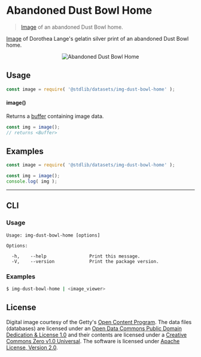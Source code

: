 <!--

@license Apache-2.0

Copyright (c) 2018 The Stdlib Authors.

Licensed under the Apache License, Version 2.0 (the "License");
you may not use this file except in compliance with the License.
You may obtain a copy of the License at

   http://www.apache.org/licenses/LICENSE-2.0

Unless required by applicable law or agreed to in writing, software
distributed under the License is distributed on an "AS IS" BASIS,
WITHOUT WARRANTIES OR CONDITIONS OF ANY KIND, either express or implied.
See the License for the specific language governing permissions and
limitations under the License.

-->

# Abandoned Dust Bowl Home

> [Image][@lange:1940a] of an abandoned Dust Bowl home.

<section class="intro">

[Image][@lange:1940a] of Dorothea Lange's gelatin silver print of an abandoned Dust Bowl home.

<!-- <image align="center" src="./data/image.jpg" alt="Abandoned Dust Bowl Home"> -->

<div class="image" align="center">
    <img src="https://cdn.jsdelivr.net/gh/stdlib-js/stdlib@c7e19fcdd510fff4f65ee916c785eb79d9b184e1/lib/node_modules/@stdlib/datasets/img-dust-bowl-home/data/image.jpg" alt="Abandoned Dust Bowl Home">
    <br>
</div>

<!-- </image> -->

</section>

<!-- /.intro -->

<section class="usage">

## Usage

```javascript
const image = require( '@stdlib/datasets/img-dust-bowl-home' );
```

#### image()

Returns a [buffer][@stdlib/buffer/ctor] containing image data.

```javascript
const img = image();
// returns <Buffer>
```

</section>

<!-- /.usage -->

<section class="examples">

<!-- TODO: more creative example. -->

## Examples

<!-- eslint no-undef: "error" -->

```javascript
const image = require( '@stdlib/datasets/img-dust-bowl-home' );

const img = image();
console.log( img );
```

</section>

<!-- /.examples -->

* * *

<section class="cli">

## CLI

<section class="usage">

### Usage

```text
Usage: img-dust-bowl-home [options]

Options:

  -h,    --help                Print this message.
  -V,    --version             Print the package version.
```

</section>

<!-- /.usage -->

<section class="examples">

### Examples

```bash
$ img-dust-bowl-home | <image_viewer>
```

</section>

<!-- /.examples -->

</section>

<!-- /.cli -->

<!-- <license> -->

## License

Digital image courtesy of the Getty's [Open Content Program][getty-open-content]. The data files (databases) are licensed under an [Open Data Commons Public Domain Dedication & License 1.0][pddl-1.0] and their contents are licensed under a [Creative Commons Zero v1.0 Universal][cc0]. The software is licensed under [Apache License, Version 2.0][apache-license].

<!-- </license> -->

<!-- Section for related `stdlib` packages. Do not manually edit this section, as it is automatically populated. -->

<section class="related">

</section>

<!-- /.related -->

<!-- Section for all links. Make sure to keep an empty line after the `section` element and another before the `/section` close. -->

<section class="links">

[getty-open-content]: http://www.getty.edu/about/opencontent.html

[pddl-1.0]: http://opendatacommons.org/licenses/pddl/1.0/

[cc0]: https://creativecommons.org/publicdomain/zero/1.0

[apache-license]: https://www.apache.org/licenses/LICENSE-2.0

[@lange:1940a]: http://www.getty.edu/art/collection/objects/128362/dorothea-lange-abandoned-dust-bowl-home-american-about-1935-1940/

[@stdlib/buffer/ctor]: https://github.com/stdlib-js/stdlib/tree/develop/lib/node_modules/%40stdlib/buffer/ctor

</section>

<!-- /.links -->
